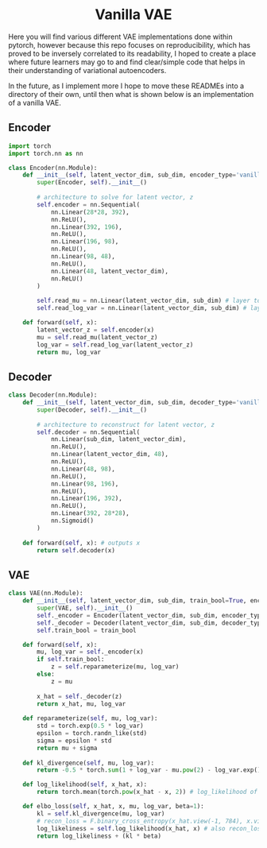 <h1 align="center">
  <b>Vanilla VAE</b><br>
</h1>

Here you will find various different VAE implementations done within pytorch, however because this repo focuses on reproducibility, which has proved to be inversely correlated to its readability, I hoped to create a place where future learners may go to and find clear/simple code that helps in their understanding of variational autoencoders. 

In the future, as I implement more I hope to move these READMEs into a directory of their own, until then what is shown below is an implementation of a vanilla VAE. 

## Encoder
```python
import torch
import torch.nn as nn

class Encoder(nn.Module):
    def __init__(self, latent_vector_dim, sub_dim, encoder_type='vanilla'):
        super(Encoder, self).__init__()
        
        # architecture to solve for latent vector, z
        self.encoder = nn.Sequential(
            nn.Linear(28*28, 392),
            nn.ReLU(),
            nn.Linear(392, 196),
            nn.ReLU(),
            nn.Linear(196, 98),
            nn.ReLU(),
            nn.Linear(98, 48),
            nn.ReLU(),
            nn.Linear(48, latent_vector_dim),
            nn.ReLU()
        )
        
        self.read_mu = nn.Linear(latent_vector_dim, sub_dim) # layer to solve for mu, from z
        self.read_log_var = nn.Linear(latent_vector_dim, sub_dim) # layer to solve for sigma, from z

    def forward(self, x):
        latent_vector_z = self.encoder(x)
        mu = self.read_mu(latent_vector_z)
        log_var = self.read_log_var(latent_vector_z)
        return mu, log_var
```

## Decoder
```python
class Decoder(nn.Module):
    def __init__(self, latent_vector_dim, sub_dim, decoder_type='vanilla'): # takes in z
        super(Decoder, self).__init__()
        
        # architecture to reconstruct for latent vector, z
        self.decoder = nn.Sequential(
            nn.Linear(sub_dim, latent_vector_dim),
            nn.ReLU(),
            nn.Linear(latent_vector_dim, 48),
            nn.ReLU(),
            nn.Linear(48, 98),
            nn.ReLU(),
            nn.Linear(98, 196),
            nn.ReLU(),
            nn.Linear(196, 392),
            nn.ReLU(),
            nn.Linear(392, 28*28),
            nn.Sigmoid()
        )
            
    def forward(self, x): # outputs x
        return self.decoder(x)
```

## VAE 
```python
class VAE(nn.Module):
    def __init__(self, latent_vector_dim, sub_dim, train_bool=True, encoder_type='vanilla', decoder_type='vanilla'):
        super(VAE, self).__init__()
        self._encoder = Encoder(latent_vector_dim, sub_dim, encoder_type)
        self._decoder = Decoder(latent_vector_dim, sub_dim, decoder_type)
        self.train_bool = train_bool

    def forward(self, x):
        mu, log_var = self._encoder(x) 
        if self.train_bool:
            z = self.reparameterize(mu, log_var)
        else:
            z = mu 
            
        x_hat = self._decoder(z)       
        return x_hat, mu, log_var
    
    def reparameterize(self, mu, log_var):
        std = torch.exp(0.5 * log_var)
        epsilon = torch.randn_like(std)
        sigma = epsilon * std
        return mu + sigma
    
    def kl_divergence(self, mu, log_var):
        return -0.5 * torch.sum(1 + log_var - mu.pow(2) - log_var.exp()) # *for the log_var.exp() portion*: e^ln(var) = var = sigma^2

    def log_likelihood(self, x_hat, x):
        return torch.mean(torch.pow(x_hat - x, 2)) # log_likelihood of x_hat of the data under the model

    def elbo_loss(self, x_hat, x, mu, log_var, beta=1):
        kl = self.kl_divergence(mu, log_var)
        # recon_loss = F.binary_cross_entropy(x_hat.view(-1, 784), x.view(-1, 784), reduction='sum')
        log_likeliness = self.log_likelihood(x_hat, x) # also recon_loss
        return log_likeliness + (kl * beta)
```
